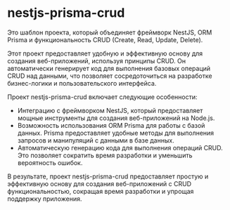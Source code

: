 # nestjs-prisma-crud

Это шаблон проекта, который объединяет фреймворк NestJS, ORM Prisma и функциональность CRUD (Create, Read, Update, Delete).

Этот проект предоставляет удобную и эффективную основу для создания веб-приложений, используя принципы CRUD. Он автоматически генерирует код для выполнения базовых операций CRUD над данными, что позволяет сосредоточиться на разработке бизнес-логики и пользовательского интерфейса.

Проект nestjs-prisma-crud включает следующие особенности:
- Интеграцию с фреймворком NestJS, который предоставляет мощные инструменты для создания веб-приложений на Node.js.
- Возможность использования ORM Prisma для работы с базой данных. Prisma предоставляет удобные методы для выполнения запросов и манипуляций с данными в базе данных.
- Автоматическую генерацию кода для выполнения операций CRUD. Это позволяет сократить время разработки и уменьшить вероятность ошибок.

В результате, проект nestjs-prisma-crud предоставляет простую и эффективную основу для создания веб-приложений с CRUD функциональностью, сокращая время разработки и упрощая поддержку приложения.
